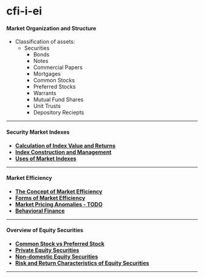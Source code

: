# cfi-i-ei

#### Market Organization and Structure
- Classification of assets:
  - Securities
    - Bonds
    - Notes
    - Commercial Papers
    - Mortgages
    - Common Stocks
    - Preferred Stocks
    - Warrants
    - Mutual Fund Shares
    - Unit Trusts
    - Depository Reciepts  

---
#### Security Market Indexes
- **[Calculation of Index Value and Returns](https://github.com/Mike-Vilms/cfi-i-ei/blob/main/Calculation-of-Index-Value-and-Returns.md)**
- **[Index Construction and Management](https://github.com/Mike-Vilms/cfi-i-ei/blob/main/Index-Construction-and-Management.md)**
- **[Uses of Market Indexes](#1123)**
---
#### Market Efficiency
- **[The Concept of Market Efficiency](https://github.com/Mike-Vilms/cfi-i-ei/blob/main/The-Concept-of-Market-Efficiency.md)**
- **[Forms of Market Efficiency](https://github.com/Mike-Vilms/cfi-i-ei/blob/main/Forms-of-Market-Efficiency.md)**
- **[Market Pricing Anomalies - TODO](https://github.com/Mike-Vilms/cfi-i-ei/blob/main/Market-Pricing-Anomalies.md)**
- **[Behavioral Finance](https://github.com/Mike-Vilms/cfi-i-ei/blob/main/Behavioral-Finance.md)**
---
#### Overview of Equity Securities
- **[Common Stock vs Preferred Stock](https://github.com/Mike-Vilms/cfi-i-ei/blob/main/Common-Stock-vs-Preferred-Stock.md)**
- **[Private Equity Securities](https://github.com/Mike-Vilms/cfi-i-ei/blob/main/Private-Equity-Securities.md)**
- **[Non-domestic Equity Securities](https://github.com/Mike-Vilms/cfi-i-ei/blob/main/Non-domestic-Equity-Securities.md)**
- **[Risk and Return Characteristics of Equity Securities](https://github.com/Mike-Vilms/cfi-i-ei/blob/main/Risk-and-Return-Characteristics-of-Equity-Securities.md)**
---
